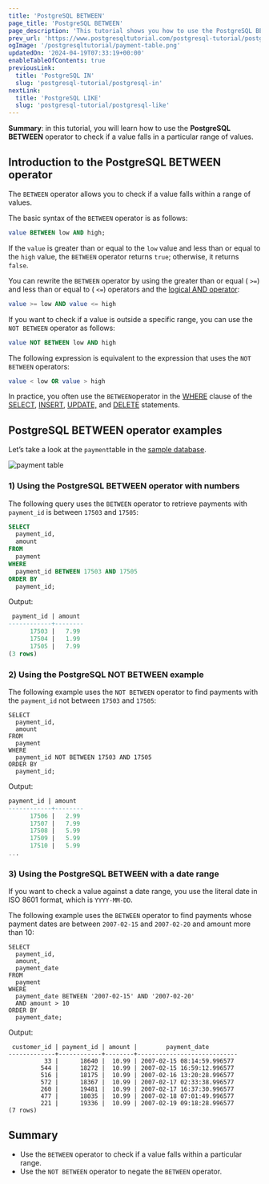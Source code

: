 ```yaml
---
title: 'PostgreSQL BETWEEN'
page_title: 'PostgreSQL BETWEEN'
page_description: 'This tutorial shows you how to use the PostgreSQL BETWEEN operator to check if a value is in a range of values.'
prev_url: 'https://www.postgresqltutorial.com/postgresql-tutorial/postgresql-between/'
ogImage: '/postgresqltutorial/payment-table.png'
updatedOn: '2024-04-19T07:33:19+00:00'
enableTableOfContents: true
previousLink:
  title: 'PostgreSQL IN'
  slug: 'postgresql-tutorial/postgresql-in'
nextLink:
  title: 'PostgreSQL LIKE'
  slug: 'postgresql-tutorial/postgresql-like'
---
```


**Summary**: in this tutorial, you will learn how to use the **PostgreSQL BETWEEN** operator to check if a value falls in a particular range of values.

## Introduction to the PostgreSQL BETWEEN operator

The `BETWEEN` operator allows you to check if a value falls within a range of values.

The basic syntax of the `BETWEEN` operator is as follows:

```sql
value BETWEEN low AND high;
```

If the `value` is greater than or equal to the `low` value and less than or equal to the `high` value, the `BETWEEN` operator returns `true`; otherwise, it returns `false`.

You can rewrite the `BETWEEN` operator by using the greater than or equal ( `>=`) and less than or equal to ( `<=`) operators and the [logical AND operator](postgresql-and):

```sql
value >= low AND value <= high
```

If you want to check if a value is outside a specific range, you can use the `NOT BETWEEN` operator as follows:

```sql
value NOT BETWEEN low AND high
```

The following expression is equivalent to the expression that uses the `NOT BETWEEN` operators:

```sql
value < low OR value > high
```

In practice, you often use the `BETWEEN`operator in the [WHERE](postgresql-where 'PostgreSQL WHERE') clause of the [SELECT](postgresql-select 'PostgreSQL SELECT'), [INSERT](postgresql-insert), [UPDATE,](postgresql-update) and [DELETE](postgresql-delete) statements.

## PostgreSQL BETWEEN operator examples

Let’s take a look at the `payment`table in the [sample database](../postgresql-getting-started/postgresql-sample-database 'PostgreSQL Sample Database').

![payment table](/postgresqltutorial/payment-table.png)

### 1\) Using the PostgreSQL BETWEEN operator with numbers

The following query uses the `BETWEEN` operator to retrieve payments with `payment_id` is between `17503` and `17505`:

```sql
SELECT
  payment_id,
  amount
FROM
  payment
WHERE
  payment_id BETWEEN 17503 AND 17505
ORDER BY
  payment_id;
```

Output:

```sql
 payment_id | amount
------------+--------
      17503 |   7.99
      17504 |   1.99
      17505 |   7.99
(3 rows)

```

### 2\) Using the PostgreSQL NOT BETWEEN example

The following example uses the `NOT BETWEEN` operator to find payments with the `payment_id` not between `17503` and `17505`:

```
SELECT
  payment_id,
  amount
FROM
  payment
WHERE
  payment_id NOT BETWEEN 17503 AND 17505
ORDER BY
  payment_id;
```

Output:

```sql
payment_id | amount
------------+--------
      17506 |   2.99
      17507 |   7.99
      17508 |   5.99
      17509 |   5.99
      17510 |   5.99
...
```

### 3\) Using the PostgreSQL BETWEEN with a date range

If you want to check a value against a date range, you use the literal date in ISO 8601 format, which is `YYYY-MM-DD`.

The following example uses the `BETWEEN` operator to find payments whose payment dates are between `2007-02-15` and `2007-02-20` and amount more than 10:

```
SELECT
  payment_id,
  amount,
  payment_date
FROM
  payment
WHERE
  payment_date BETWEEN '2007-02-15' AND '2007-02-20'
  AND amount > 10
ORDER BY
  payment_date;
```

Output:

```
 customer_id | payment_id | amount |        payment_date
-------------+------------+--------+----------------------------
          33 |      18640 |  10.99 | 2007-02-15 08:14:59.996577
         544 |      18272 |  10.99 | 2007-02-15 16:59:12.996577
         516 |      18175 |  10.99 | 2007-02-16 13:20:28.996577
         572 |      18367 |  10.99 | 2007-02-17 02:33:38.996577
         260 |      19481 |  10.99 | 2007-02-17 16:37:30.996577
         477 |      18035 |  10.99 | 2007-02-18 07:01:49.996577
         221 |      19336 |  10.99 | 2007-02-19 09:18:28.996577
(7 rows)
```

## Summary

- Use the `BETWEEN` operator to check if a value falls within a particular range.
- Use the `NOT BETWEEN` operator to negate the `BETWEEN` operator.
